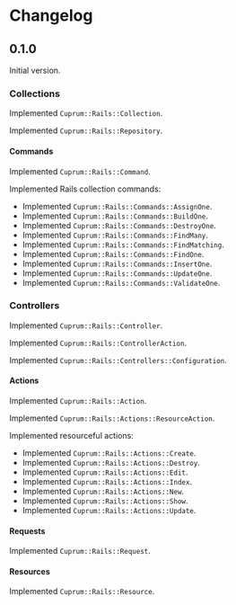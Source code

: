 # Changelog

## 0.1.0

Initial version.

### Collections

Implemented `Cuprum::Rails::Collection`.

Implemented `Cuprum::Rails::Repository`.

#### Commands

Implemented `Cuprum::Rails::Command`.

Implemented Rails collection commands:

- Implemented `Cuprum::Rails::Commands::AssignOne`.
- Implemented `Cuprum::Rails::Commands::BuildOne`.
- Implemented `Cuprum::Rails::Commands::DestroyOne`.
- Implemented `Cuprum::Rails::Commands::FindMany`.
- Implemented `Cuprum::Rails::Commands::FindMatching`.
- Implemented `Cuprum::Rails::Commands::FindOne`.
- Implemented `Cuprum::Rails::Commands::InsertOne`.
- Implemented `Cuprum::Rails::Commands::UpdateOne`.
- Implemented `Cuprum::Rails::Commands::ValidateOne`.

### Controllers

Implemented `Cuprum::Rails::Controller`.

Implemented `Cuprum::Rails::ControllerAction`.

Implemented `Cuprum::Rails::Controllers::Configuration`.

#### Actions

Implemented `Cuprum::Rails::Action`.

Implemented `Cuprum::Rails::Actions::ResourceAction`.

Implemented resourceful actions:

- Implemented `Cuprum::Rails::Actions::Create`.
- Implemented `Cuprum::Rails::Actions::Destroy`.
- Implemented `Cuprum::Rails::Actions::Edit`.
- Implemented `Cuprum::Rails::Actions::Index`.
- Implemented `Cuprum::Rails::Actions::New`.
- Implemented `Cuprum::Rails::Actions::Show`.
- Implemented `Cuprum::Rails::Actions::Update`.

#### Requests

Implemented `Cuprum::Rails::Request`.

#### Resources

Implemented `Cuprum::Rails::Resource`.
